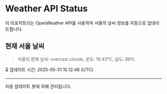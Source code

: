 
# Weather API Status

이 리포지토리는 OpenWeather API를 사용하여 서울의 날씨 정보를 자동으로 업데이트합니다.

## 현재 서울 날씨
> 서울의 현재 날씨: overcast clouds, 온도: 19.43°C, 습도: 66%

⏳ 업데이트 시간: 2025-05-31 15:12:48 (UTC)

---
자동 업데이트 봇에 의해 관리됩니다.
